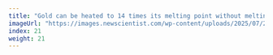 ```yaml
---
title: "Gold can be heated to 14 times its melting point without melting"
imageUrl: "https://images.newscientist.com/wp-content/uploads/2025/07/23151135/SEI_259864666.jpg?width=788"
index: 21
weight: 21
---
```

